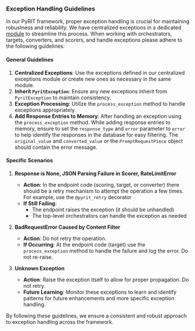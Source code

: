 ### Exception Handling Guidelines

In our PyRIT framework, proper exception handling is crucial for maintaining robustness and reliability. We have centralized exceptions in a dedicated [module](../pyrit/exceptions/exception_classes.py) to streamline this process. When working with orchestrators, targets, converters, and scorers, and handle exceptions please adhere to the following guidelines:

#### General Guidelines

1. **Centralized Exceptions**: Use the exceptions defined in our centralized exceptions module or create new ones as necessary in the same module.
2. **Inherit `PyritException`**: Ensure any new exceptions inherit from `PyritException` to maintain consistency.
3. **Exception Processing**: Utilize the `process_exception` method to handle exceptions appropriately.
4. **Add Response Entries to Memory**: After handling an exception using the `process_exception` method. While adding response entries to memory, ensure to set the `response_type` and `error` parameter to `error` to help identify the responses in the database for easy filtering. The `original_value` and `converted_value` or the `PromptRequestPiece` object should contain the error message.

#### Specific Scenarios

1. **Response is None, JSON Parsing Failure in Scorer, RateLimitError**
   - **Action**: In the endpoint code (scoring, target, or converter) there should be a retry mechanism to attempt the operation a few times. For example, use the `@pyrit_retry` decorator
   - **If Still Failing**:
     - The endpoint raises the exception (it should be unhandled)
     - The top-level orchestrators can handle the exception as needed

1. **BadRequestError Caused by Content Filter**
   - **Action**: Do not retry the operation.
   - **If Occurring**: At the endpoint code (target) use the `process_exception` method to handle the failure and log the error. Do not re-raise.

1. **Unknown Exception**
   - **Action**: Raise the exception itself to allow for proper propagation. Do not retry.
   - **Future Learning**: Monitor these exceptions to learn and identify patterns for future enhancements and more specific exception handling.


By following these guidelines, we ensure a consistent and robust approach to exception handling across the framework.
